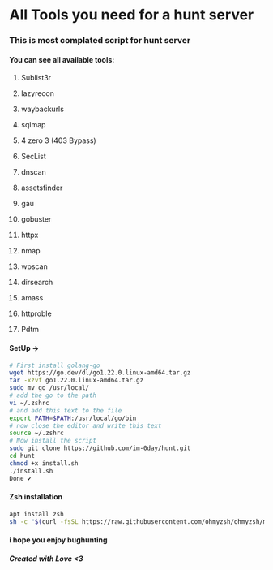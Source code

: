 # All Tools you need for a hunt server

### This is most complated script for hunt server

#### You can see all available tools:

1. Sublist3r
  
2. lazyrecon
  
3. waybackurls
  
4. sqlmap
  
5. 4 zero 3 (403 Bypass)
  
6. SecList
  
7. dnscan
  
8. assetsfinder
  
9. gau
  
10. gobuster
  
11. httpx
  
12. nmap
  
13. wpscan
  
14. dirsearch
  
15. amass
  
16. httproble
  
17. Pdtm

#### SetUp ->

```bash
# First install golang-go
wget https://go.dev/dl/go1.22.0.linux-amd64.tar.gz
tar -xzvf go1.22.0.linux-amd64.tar.gz
sudo mv go /usr/local/
# add the go to the path
vi ~/.zshrc
# and add this text to the file
export PATH=$PATH:/usr/local/go/bin
# now close the editor and write this text
source ~/.zshrc
# Now install the script 
sudo git clone https://github.com/im-0day/hunt.git
cd hunt
chmod +x install.sh
./install.sh
Done ✔
```
#### Zsh installation
```bash
apt install zsh
sh -c "$(curl -fsSL https://raw.githubusercontent.com/ohmyzsh/ohmyzsh/master/tools/install.sh)"
```


#### i hope you enjoy bughunting

##### Created with Love <3
